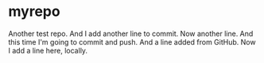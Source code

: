 # myrepo
Another test repo.
And I add another line to commit.
Now another line. And this time I'm going to commit and push.
And a line added from GitHub.
Now I add a line here, locally.
